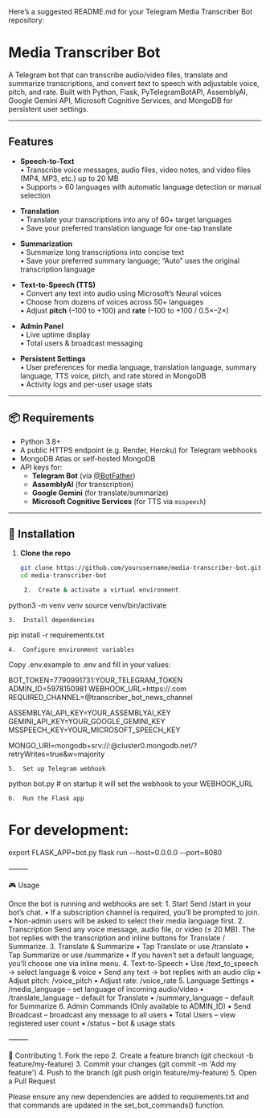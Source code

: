 Here’s a suggested README.md for your Telegram Media Transcriber Bot repository:

# Media Transcriber Bot

A Telegram bot that can transcribe audio/video files, translate and summarize transcriptions, and convert text to speech with adjustable voice, pitch, and rate. Built with Python, Flask, PyTelegramBotAPI, AssemblyAI, Google Gemini API, Microsoft Cognitive Services, and MongoDB for persistent user settings.

---

## Features

- **Speech-to-Text**  
  • Transcribe voice messages, audio files, video notes, and video files (MP4, MP3, etc.) up to 20 MB  
  • Supports > 60 languages with automatic language detection or manual selection  

- **Translation**  
  • Translate your transcriptions into any of 60+ target languages  
  • Save your preferred translation language for one-tap translate  

- **Summarization**  
  • Summarize long transcriptions into concise text  
  • Save your preferred summary language; “Auto” uses the original transcription language  

- **Text-to-Speech (TTS)**  
  • Convert any text into audio using Microsoft’s Neural voices  
  • Choose from dozens of voices across 50+ languages  
  • Adjust **pitch** (–100 to +100) and **rate** (–100 to +100 / 0.5×–2×)  

- **Admin Panel**  
  • Live uptime display  
  • Total users & broadcast messaging  

- **Persistent Settings**  
  • User preferences for media language, translation language, summary language, TTS voice, pitch, and rate stored in MongoDB  
  • Activity logs and per-user usage stats  

---

## 📦 Requirements

- Python 3.8+  
- A public HTTPS endpoint (e.g. Render, Heroku) for Telegram webhooks  
- MongoDB Atlas or self-hosted MongoDB  
- API keys for:  
  - **Telegram Bot** (via [@BotFather](https://t.me/BotFather))  
  - **AssemblyAI** (for transcription)  
  - **Google Gemini** (for translate/summarize)  
  - **Microsoft Cognitive Services** (for TTS via `msspeech`)  

---

## 🚀 Installation

1. **Clone the repo**  
   ```bash
   git clone https://github.com/yourusername/media-transcriber-bot.git
   cd media-transcriber-bot

	2.	Create & activate a virtual environment

python3 -m venv venv
source venv/bin/activate


	3.	Install dependencies

pip install -r requirements.txt


	4.	Configure environment variables
Copy .env.example to .env and fill in your values:

BOT_TOKEN=7790991731:YOUR_TELEGRAM_TOKEN
ADMIN_ID=5978150981
WEBHOOK_URL=https://<your-domain>.com
REQUIRED_CHANNEL=@transcriber_bot_news_channel

ASSEMBLYAI_API_KEY=YOUR_ASSEMBLYAI_KEY
GEMINI_API_KEY=YOUR_GOOGLE_GEMINI_KEY
MSSPEECH_KEY=YOUR_MICROSOFT_SPEECH_KEY

MONGO_URI=mongodb+srv://<user>:<pass>@cluster0.mongodb.net/?retryWrites=true&w=majority


	5.	Set up Telegram webhook

python bot.py  # on startup it will set the webhook to your WEBHOOK_URL


	6.	Run the Flask app

# For development:
export FLASK_APP=bot.py
flask run --host=0.0.0.0 --port=8080



⸻

🎮 Usage

Once the bot is running and webhooks are set:
	1.	Start
Send /start in your bot’s chat.
• If a subscription channel is required, you’ll be prompted to join.
• Non-admin users will be asked to select their media language first.
	2.	Transcription
Send any voice message, audio file, or video (≤ 20 MB). The bot replies with the transcription and inline buttons for Translate / Summarize.
	3.	Translate & Summarize
• Tap Translate or use /translate
• Tap Summarize or use /summarize
• If you haven’t set a default language, you’ll choose one via inline menu.
	4.	Text-to-Speech
• Use /text_to_speech → select language & voice
• Send any text → bot replies with an audio clip
• Adjust pitch: /voice_pitch
• Adjust rate: /voice_rate
	5.	Language Settings
• /media_language – set language of incoming audio/video
• /translate_language – default for Translate
• /summary_language – default for Summarize
	6.	Admin Commands
(Only available to ADMIN_ID)
• Send Broadcast – broadcast any message to all users
• Total Users – view registered user count
• /status – bot & usage stats

⸻

🤝 Contributing
	1.	Fork the repo
	2.	Create a feature branch (git checkout -b feature/my-feature)
	3.	Commit your changes (git commit -m 'Add my feature')
	4.	Push to the branch (git push origin feature/my-feature)
	5.	Open a Pull Request

Please ensure any new dependencies are added to requirements.txt and that commands are updated in the set_bot_commands() function.
